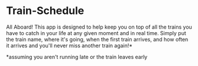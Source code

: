 # Train-Schedule

All Aboard! This app is designed to help keep you on top of all the trains you have to catch in your life at any given moment and in real time. Simply put the train name, where it's going, when the first train arrives, and how often it arrives and you'll never miss another train again!*

*assuming you aren't running late or the train leaves early 